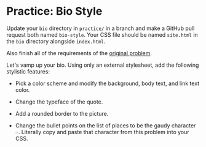 # Practice: Bio Style

Update your `bio` directory in `practice/` in a branch and make a GitHub pull request both named `bio-style`.
Your CSS file should be named `site.html` in the `bio` directory alongside `index.html`.

Also finish all of the requirements of the [original problem](/practice/bio.md).

Let's vamp up your bio.
Using only an external stylesheet, add the following stylistic features:

*   Pick a color scheme and modify the background, body text, and link text color.

*   Change the typeface of the quote.

*   Add a rounded border to the picture.

*   Change the bullet points on the list of places to be the gaudy  character `☞`.
    Literally copy and paste that character from this problem into your CSS.
